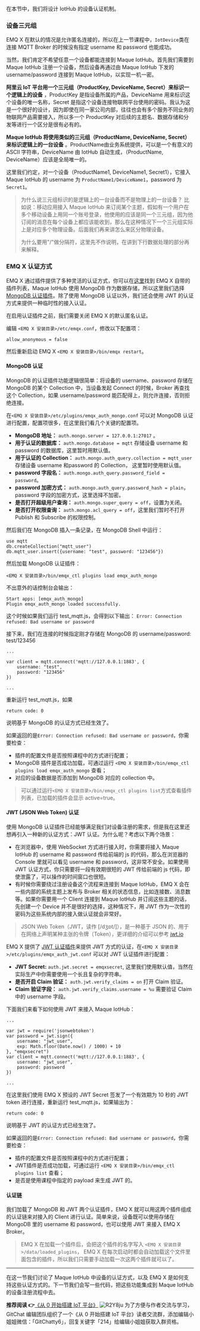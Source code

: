 在本节中，我们将设计 IotHub 的设备认证机制。

### 设备三元组

EMQ X 在默认的情况是允许匿名连接的，所以在上一节课程中，`IotDevice`类在连接 MQTT Broker 的时候没有指定 username 和
password 也能成功。

当然，我们肯定不希望任意一个设备都能连接到 Maque IotHub。首先我们需要到 Maque IotHub 注册一个设备，然后设备再通过由 Maque
IotHub 下发的 username/password 连接到 Maque IotHub，以实现一机一密。

**阿里云 IoT 平台用一个三元组（ProductKey, DeviceName, Secret）来标识一个逻辑上的设备** ，ProductKey
是指设备所属的产品，DeviceName 用来标识这个设备的唯一名称，Secret
是指这个设备连接物联网平台使用的密码。我认为这是一个很好的设计，因为即使在同一家公司内部，往往也会有多个服务不同业务的物联网产品需要接入，所以多一个
ProductKey 对后续的主题名、数据存储和分发等进行一个区分是很有必有的。

**Maque IotHub 将使用类似的三元组（ProductName, DeviceName, Secret）来标识逻辑上的一台设备**
。ProductName由业务系统提供，可以是一个有意义的 ASCII 字符串，DeviceName 由 IotHub 自动生成，（ProductName,
DeviceName）应该是全局唯一的。

这里我们约定，对一个设备（ProductName1, DeviceName1, Secret1），它接入 Maque IotHub 的 username 为
`ProductName1/DeviceName1`，password 为 `Secret1`。

> 为什么说三元组标识的是逻辑上的一台设备而不是物理上的一台设备？ 比如说：移动应用接入 Maque IotHub
> 来订阅某个主题，假如有一个用户在多个移动设备上用同一个账号登录，他使用的应该是同一个三元组，因为他订阅的消息在每个设备上都应该能收到，那么在这种情况下一个三元组实际上是对应多个物理设备。后面我们再来讲怎么来区分物理设备。
>
> 为什么要用"/"做分隔符，这里先不作说明，在讲到下行数据处理的部分再来解释。

### EMQ X 认证方式

EMQ X
通过插件提供了多种灵活的认证方式，你可以在[这里](https://developer.emqx.io/docs/broker/v3/cn/plugins.html#)找到
EMQ X 自带的插件列表，Maque IotHub 使用 MongoDB 作为数据存储，所以这里我们选择 [MongoDB
认证插件](https://github.com/emqx/emqx-auth-mongo)。除了使用 MongoDB 认证以外，我们还会使用 JWT
的认证方式来提供一种临时性的接入认证。

在启用认证插件之前，我们需要关闭 EMQ X 的默认匿名认证。

编辑 `<EMQ X 安装目录>/etc/emqx.conf`，修改以下配置项：

    
    
    allow_anonymous = false
    

然后重新启动 EMQ X `<EMQ X 安装目录>/bin/emqx restart`。

#### MongoDB 认证

MongoDB 的认证插件功能逻辑很简单：将设备的 username、password 存储在 MongoDB 的某个 Collection 中，当设备发起
Connect 的时候，Broker 再查找这个 Collection，如果 username/password 能匹配得上，则允许连接，否则拒绝连接。

在`<EMQ X 安装目录>/etc/plugins/emqx_auth_mongo.conf` 可以对 MongoDB
认证进行配置，配置项很多，在这里我们看几个关键的配置项。

  * **MongoDB 地址：** `auth.mongo.server = 127.0.0.1:27017` 。
  * **用于认证的数据库：** `auth.mongo.database = mqtt` 存储设备 username 和 password 的数据库，这里暂时用默认值。
  * **用于认证的 Collection：** `auth.mongo.auth_query.collection = mqtt_user` 存储设备 username 和password 的 Collection， 这里暂时使用默认值。
  * **password 字段名：** `auth.mongo.auth_query.password_field = password`。
  * **password 加密方式：** `auth.mongo.auth_query.password_hash = plain`， password 字段的加密方式，这里选择不加密。
  * **是否打开超级用户查询：** `auth.mongo.super_query = off`，设置为关闭。
  * **是否打开权限查询：** `auth.mongo.acl_query = off`，这里我们暂时不打开 Publish 和 Subscribe 的权限控制。

然后我们在 MongoDB 插入一条记录，在 MongoDB Shell 中运行：

    
    
    use mqtt
    db.createCollection("mqtt_user")
    db.mqtt_user.insert({username: "test", password: "123456"})
    

然后加载 MongoDB 认证插件：

`<EMQ X 安装目录>/bin/emqx_ctl plugins load emqx_auth_mongo`

不出意外的话控制台会输出：

    
    
    Start apps: [emqx_auth_mongo]
    Plugin emqx_auth_mongo loaded successfully.
    

这个时候如果我们运行 test_mqtt.js，会得到以下输出： `Error: Connection refused: Bad username or
password`

接下来，我们在连接的时候指定刚才存储在 MongoDB 的 username/password: test/123456

    
    
    ...
    
    var client = mqtt.connect('mqtt://127.0.0.1:1883', {
        username: "test",
        password: "123456"
    })
    
    ...
    

重新运行 test_mqtt.js，如果

    
    
    return code: 0
    

说明基于 MongoDB 的认证方式已经生效了。

如果返回的是`Error: Connection refused: Bad username or password`，你需要检查：

  * 插件的配置文件是否按照课程中的方式进行配置；
  * MongoDB 插件是否成功加载，可通过运行 `<EMQ X 安装目录>/bin/emqx_ctl plugins load emqx_auth_mongo` 查看；
  * 对应的设备数据是否添加到 MongoDB 对应的 collection 中。

> 可以通过运行`<EMQ X 安装目录>/bin/emqx_ctl plugins list`方式查看插件列表，已加载的插件会显示
> active=true。

#### JWT (JSON Web Token) 认证

使用 MongoDB 认证插件已经能够满足我们对设备注册的需求，但是我在这里还想再引入一种新的认证方式：JWT 认证。为什么呢？考虑以下两个场景：

  * 在浏览器中，使用 WebSocket 方式进行接入时，你需要将接入 Maque IotHub 的 username 和 password 传给前端的 js 的代码，那么在浏览器的 Console 里就可以看见 username 和 password，这非常不安全。如果使用 JWT 认证方式，你只需要将一段有效期很短的 JWT 传给前端的 js 代码，即使泄露了，可以操作的时间窗口也很短。
  * 有时候你需要绕过注册设备这个流程来连接到 Maque IotHub，EMQ X 会在一些内部的系统主题上发布与 Broker 相关的状态信息，比如连接数、消息数等。如果你需要用一个 Client 连接到 Maque IotHub 并订阅这些主题的话，先创建一个 Device 并不是很好的选择，这种情况下，用 JWT 作为一次性的密码为这些系统内部的接入做认证就会非常好。

> JSON Web Token（JWT，读作 [/dʒɒt/]），是一种基于 JSON
> 的、用于在网络上声明某种主张的令牌（Token），更详细的介绍可以参考 [jwt.io](https://jwt.io/)

EMQ X 提供了 [JWT 认证插件](https://github.com/emqx/emqx-auth-jwt)来提供 JWT
方式的认证，在`<EMQ X 安装目录>/etc/plugins/emqx_auth_jwt.conf` 可以对 JWT 认证插件进行配置：

  * **JWT Secret:** `auth.jwt.secret = emqxsecret`, 这里我们使用默认值，当然在实际生产中你需要使用一个长且复杂的字符串。
  * **是否开启 Claim 验证：** `auth.jwt.verify_claims = on` 打开 Claim 验证。
  * **Claim 验证字段：** `auth.jwt.verify_claims.username = %u` 需要验证 Claim 中的 username 字段。

下面我们来看下如何使用 JWT 来接入 Maque IotHub：

    
    
    ...
    
    var jwt = require('jsonwebtoken')
    var password = jwt.sign({
        username: "jwt_user",
        exp: Math.floor(Date.now() / 1000) + 10
    }, "emqxsecret")
    var client = mqtt.connect('mqtt://127.0.0.1:1883', {
        username: "jwt_user",
        password: password
    })
    
    ...
    

在这里我们使用 EMQ X 预设的 JWT Secret 签发了一个有效期为 10 秒的 JWT token 进行连接，重新运行
test_mqtt.js，如果输出为：

    
    
    return code: 0
    

说明基于 JWT 的认证方式已经生效了。

如果返回的是`Error: Connection refused: Bad username or password`，你需要检查：

  * 插件的配置文件是否按照课程中的方式进行配置；
  * JWT插件是否成功加载，可通过运行 `<EMQ X 安装目录>/bin/emqx_ctl plugins list` 查看；
  * 是否是使用课程中指定的 payload 来生成 JWT 的。

#### 认证链

我们加载了 MongoDB 和 JWT 两个认证插件，EMQ X 就可以用这两个插件组成的认证链来对接入的 Client
进行认证。简单来说，设备既可以使用存储在 MongoDB 里的 username 和 password，也可以使用 JWT 来接入 EMQ X
Broker。

> EMQ X 在加载一个插件后，会把这个插件的名字写入 `<EMQ X 安装目录>/data/loaded_plugins`， EMQ X
> 在每次启动时都会自动加载这个文件里面包含的插件，所以我们只需要手动加载一次这两个插件就可以了。

* * *

在这一节我们讨论了 Maque IotHub 中设备的认证方式，以及 EMQ X 是如何支持这些认证方式的。下一节我们会写一些代码，把这些功能集成到
Maque IotHub 的设备注册流程中去。

**推荐阅读 👉**[《从 0 开始搭建 IoT
平台》](http://gitbook.cn/m/mazi/comp/column?columnId=5d3a7c335cb084142168b3fc&giftCode=rNnOR4vZV&utm_source=sd0730)
![R2Y8ju](https://images.gitbook.cn/R2Y8ju.jpg) 为了方便与作者交流与学习，GitChat
编辑团队组织了一个《从 0 开始搭建 IoT 平台》读者交流群，添加编辑小姐姐微信：「GitChatty6」，回复关键字「214」给编辑小姐姐获取入群资格。

